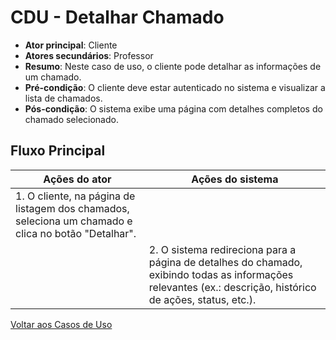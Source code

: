 # CDU - Detalhar Chamado

- **Ator principal**: Cliente
- **Atores secundários**: Professor
- **Resumo**: Neste caso de uso, o cliente pode detalhar as informações de um chamado.
- **Pré-condição**: O cliente deve estar autenticado no sistema e visualizar a lista de chamados.
- **Pós-condição**: O sistema exibe uma página com detalhes completos do chamado selecionado.

## Fluxo Principal

| Ações do ator                                                                                       | Ações do sistema                                                                                                                                            |
| --------------------------------------------------------------------------------------------------- | ----------------------------------------------------------------------------------------------------------------------------------------------------------- |
| 1. O cliente, na página de listagem dos chamados, seleciona um chamado e clica no botão "Detalhar". |                                                                                                                                                             |
|                                                                                                     | 2. O sistema redireciona para a página de detalhes do chamado, exibindo todas as informações relevantes (ex.: descrição, histórico de ações, status, etc.). |

[Voltar aos Casos de Uso](../cdu.md)
